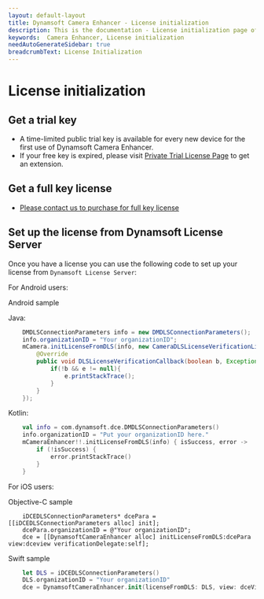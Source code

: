 ```yaml
---
layout: default-layout
title: Dynamsoft Camera Enhancer - License initialization
description: This is the documentation - License initialization page of Dynamsoft Camera Enhancer.
keywords:  Camera Enhancer, License initialization
needAutoGenerateSidebar: true
breadcrumbText: License Initialization
---
```

# License initialization

## Get a trial key

- A time-limited public trial key is available for every new device for the first use of Dynamsoft Camera Enhancer.
- If your free key is expired, please visit <a href="https://www.dynamsoft.com/customer/license/trialLicense?product=dce&utm_source=docs&package=android" target="_blank">Private Trial License Page</a> to get an extension.

## Get a full key license

- [Please contact us to purchase for full key license]({{site.contact-us}})

## Set up the license from Dynamsoft License Server

Once you have a license you can use the following code to set up your license from `Dynamsoft License Server`:

For Android users:

Android sample

Java:

```java
    DMDLSConnectionParameters info = new DMDLSConnectionParameters();
    info.organizationID = "Your organizationID";
    mCamera.initLicenseFromDLS(info, new CameraDLSLicenseVerificationListener() {
        @Override
        public void DLSLicenseVerificationCallback(boolean b, Exception e) {
            if(!b && e != null){
                e.printStackTrace();
            }
        }
    });
```

Kotlin:

```kotlin
    val info = com.dynamsoft.dce.DMDLSConnectionParameters()
    info.organizationID = "Put your organizationID here."
    mCameraEnhancer!!.initLicenseFromDLS(info) { isSuccess, error ->
        if (!isSuccess) {
            error.printStackTrace()
        }
    }
```

For iOS users:

Objective-C sample

```objc
    iDCEDLSConnectionParameters* dcePara = [[iDCEDLSConnectionParameters alloc] init];
    dcePara.organizationID = @"Your organizationID";
    dce = [[DynamsoftCameraEnhancer alloc] initLicenseFromDLS:dcePara view:dceview verificationDelegate:self];
```

Swift sample

```swift
    let DLS = iDCEDLSConnectionParameters()
    DLS.organizationID = "Your organizationID"
    dce = DynamsoftCameraEnhancer.init(licenseFromDLS: DLS, view: dceView, verificationDelegate: self)
```
